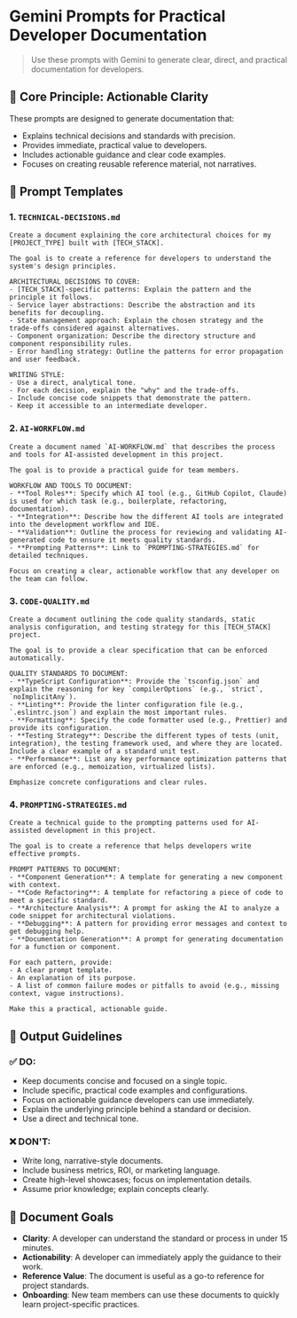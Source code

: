 # Gemini Prompts for Practical Developer Documentation

> Use these prompts with Gemini to generate clear, direct, and practical documentation for developers.

## 🎯 Core Principle: Actionable Clarity

These prompts are designed to generate documentation that:
- Explains technical decisions and standards with precision.
- Provides immediate, practical value to developers.
- Includes actionable guidance and clear code examples.
- Focuses on creating reusable reference material, not narratives.

## 📝 Prompt Templates

### 1. `TECHNICAL-DECISIONS.md`

```
Create a document explaining the core architectural choices for my [PROJECT_TYPE] built with [TECH_STACK].

The goal is to create a reference for developers to understand the system's design principles.

ARCHITECTURAL DECISIONS TO COVER:
- [TECH_STACK]-specific patterns: Explain the pattern and the principle it follows.
- Service layer abstractions: Describe the abstraction and its benefits for decoupling.
- State management approach: Explain the chosen strategy and the trade-offs considered against alternatives.
- Component organization: Describe the directory structure and component responsibility rules.
- Error handling strategy: Outline the patterns for error propagation and user feedback.

WRITING STYLE:
- Use a direct, analytical tone.
- For each decision, explain the "why" and the trade-offs.
- Include concise code snippets that demonstrate the pattern.
- Keep it accessible to an intermediate developer.
```

### 2. `AI-WORKFLOW.md`

```
Create a document named `AI-WORKFLOW.md` that describes the process and tools for AI-assisted development in this project.

The goal is to provide a practical guide for team members.

WORKFLOW AND TOOLS TO DOCUMENT:
- **Tool Roles**: Specify which AI tool (e.g., GitHub Copilot, Claude) is used for which task (e.g., boilerplate, refactoring, documentation).
- **Integration**: Describe how the different AI tools are integrated into the development workflow and IDE.
- **Validation**: Outline the process for reviewing and validating AI-generated code to ensure it meets quality standards.
- **Prompting Patterns**: Link to `PROMPTING-STRATEGIES.md` for detailed techniques.

Focus on creating a clear, actionable workflow that any developer on the team can follow.
```

### 3. `CODE-QUALITY.md`

```
Create a document outlining the code quality standards, static analysis configuration, and testing strategy for this [TECH_STACK] project.

The goal is to provide a clear specification that can be enforced automatically.

QUALITY STANDARDS TO DOCUMENT:
- **TypeScript Configuration**: Provide the `tsconfig.json` and explain the reasoning for key `compilerOptions` (e.g., `strict`, `noImplicitAny`).
- **Linting**: Provide the linter configuration file (e.g., `.eslintrc.json`) and explain the most important rules.
- **Formatting**: Specify the code formatter used (e.g., Prettier) and provide its configuration.
- **Testing Strategy**: Describe the different types of tests (unit, integration), the testing framework used, and where they are located. Include a clear example of a standard unit test.
- **Performance**: List any key performance optimization patterns that are enforced (e.g., memoization, virtualized lists).

Emphasize concrete configurations and clear rules.
```

### 4. `PROMPTING-STRATEGIES.md`

```
Create a technical guide to the prompting patterns used for AI-assisted development in this project.

The goal is to create a reference that helps developers write effective prompts.

PROMPT PATTERNS TO DOCUMENT:
- **Component Generation**: A template for generating a new component with context.
- **Code Refactoring**: A template for refactoring a piece of code to meet a specific standard.
- **Architecture Analysis**: A prompt for asking the AI to analyze a code snippet for architectural violations.
- **Debugging**: A pattern for providing error messages and context to get debugging help.
- **Documentation Generation**: A prompt for generating documentation for a function or component.

For each pattern, provide:
- A clear prompt template.
- An explanation of its purpose.
- A list of common failure modes or pitfalls to avoid (e.g., missing context, vague instructions).

Make this a practical, actionable guide.
```

## 🎯 Output Guidelines

### ✅ DO:
- Keep documents concise and focused on a single topic.
- Include specific, practical code examples and configurations.
- Focus on actionable guidance developers can use immediately.
- Explain the underlying principle behind a standard or decision.
- Use a direct and technical tone.

### ❌ DON'T:
- Write long, narrative-style documents.
- Include business metrics, ROI, or marketing language.
- Create high-level showcases; focus on implementation details.
- Assume prior knowledge; explain concepts clearly.

## 🔄 Document Goals

- **Clarity**: A developer can understand the standard or process in under 15 minutes.
- **Actionability**: A developer can immediately apply the guidance to their work.
- **Reference Value**: The document is useful as a go-to reference for project standards.
- **Onboarding**: New team members can use these documents to quickly learn project-specific practices.

